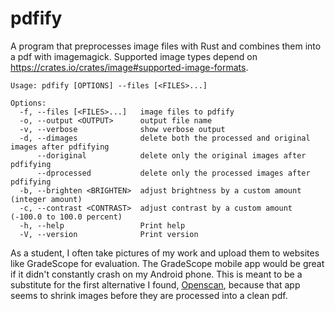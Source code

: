# pdfify

A program that preprocesses image files with Rust and combines them into a pdf with imagemagick. Supported image types depend on https://crates.io/crates/image#supported-image-formats.

```
Usage: pdfify [OPTIONS] --files [<FILES>...]

Options:
  -f, --files [<FILES>...]   image files to pdfify
  -o, --output <OUTPUT>      output file name
  -v, --verbose              show verbose output
  -d, --dimages              delete both the processed and original images after pdfifying
      --doriginal            delete only the original images after pdfifying
      --dprocessed           delete only the processed images after pdfifying
  -b, --brighten <BRIGHTEN>  adjust brightness by a custom amount (integer amount)
  -c, --contrast <CONTRAST>  adjust contrast by a custom amount (-100.0 to 100.0 percent)
  -h, --help                 Print help
  -V, --version              Print version
```

As a student, I often take pictures of my work and upload them to websites like GradeScope for evaluation. The GradeScope mobile app would be great if it didn't constantly crash on my Android phone. This is meant to be a substitute for the first alternative I found, [Openscan](https://github.com/ethereal-developers/OpenScan), because that app seems to shrink images before they are processed into a clean pdf. 